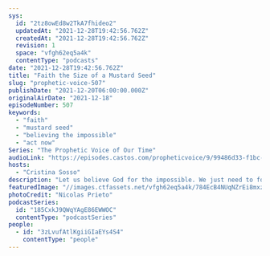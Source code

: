 ```yaml
---
sys:
  id: "2tz8owEd8w2TkA7fhideo2"
  updatedAt: "2021-12-28T19:42:56.762Z"
  createdAt: "2021-12-28T19:42:56.762Z"
  revision: 1
  space: "vfgh62eq5a4k"
  contentType: "podcasts"
date: "2021-12-28T19:42:56.762Z"
title: "Faith the Size of a Mustard Seed"
slug: "prophetic-voice-507"
publishDate: "2021-12-20T06:00:00.000Z"
originalAirDate: "2021-12-18"
episodeNumber: 507
keywords:
  - "faith"
  - "mustard seed"
  - "believing the impossible"
  - "act now"
Series: "The Prophetic Voice of Our Time"
audioLink: "https://episodes.castos.com/propheticvoice/9/99486d33-f1bc-4d08-8e4a-adba7c1d973e/12-18-19-21-The-Prophetic-Voice-of-our-Time-mixdown-.mp3"
hosts:
  - "Cristina Sosso"
description: "Let us believe God for the impossible. We just need to follow the instruction, and do what we need to do, and God will intervene. Even if we just have faith the size of a mustard seed, great things will happen."
featuredImage: "//images.ctfassets.net/vfgh62eq5a4k/784EcB4NUqNZrEi8mxzDmD/7ed933e93756cc4d60123f0c02cb7dc1/nicolas-prieto-sMJaf08ugD0-unsplash__1_.jpg"
photoCredit: "Nicolas Prieto"
podcastSeries:
  id: "185CxkJ9QWqYAgE86EWWOC"
  contentType: "podcastSeries"
people:
  - id: "3zLvufAtlKgiiGIaEYs4S4"
    contentType: "people"
---
```

